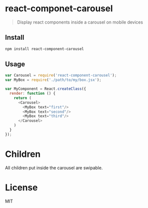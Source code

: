 # react-componet-carousel

> Display react components inside a carousel on mobile devices

## Install

```sh
npm install react-component-carousel
```

## Usage

```js
var Carousel = require('react-component-carousel');
var MyBox = require('./path/to/my/box.jsx');

var MyComponent = React.createClass({
  render: function () {
    return (
      <Carousel>
        <MyBox text="first"/>
        <MyBox text="second"/>
        <MyBox text="third"/>
      </Carousel>
    )
  }
});
```

# Children

All children put inside the carousel are swipable.

# License

MIT